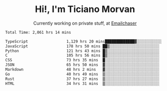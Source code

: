 <h1 align="center">Hi!, I'm Ticiano Morvan</h1>
<p align="center">Currently working on private stuff, at <a href="https://emailchaser.com" target="_blank">Emailchaser</a></p>

<!--START_SECTION:waka-->

```txt
Total Time: 2,061 hrs 14 mins

TypeScript                 1,129 hrs 20 mins█████████████▓░░░░░░░░░░░   54.79 %
JavaScript                 178 hrs 50 mins ██▒░░░░░░░░░░░░░░░░░░░░░░   08.68 %
Python                     121 hrs 43 mins █▒░░░░░░░░░░░░░░░░░░░░░░░   05.91 %
C                          105 hrs 56 mins █▒░░░░░░░░░░░░░░░░░░░░░░░   05.14 %
CSS                        73 hrs 35 mins  █░░░░░░░░░░░░░░░░░░░░░░░░   03.57 %
JSON                       65 hrs 50 mins  ▓░░░░░░░░░░░░░░░░░░░░░░░░   03.19 %
Markdown                   48 hrs 2 mins   ▓░░░░░░░░░░░░░░░░░░░░░░░░   02.33 %
Go                         40 hrs 49 mins  ▒░░░░░░░░░░░░░░░░░░░░░░░░   01.98 %
Rust                       37 hrs 27 mins  ▒░░░░░░░░░░░░░░░░░░░░░░░░   01.82 %
HTML                       34 hrs 31 mins  ▒░░░░░░░░░░░░░░░░░░░░░░░░   01.67 %
```

<!--END_SECTION:waka-->
